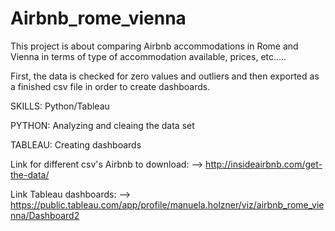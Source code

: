 # Airbnb_rome_vienna

This project is about comparing Airbnb accommodations in Rome and Vienna
in terms of type of accommodation available, prices, etc.....

First, the data is checked for zero values ​​and outliers and then exported as 
a finished csv file in order to create dashboards.

SKILLS: Python/Tableau

PYTHON: Analyzing and cleaing the data set

TABLEAU: Creating dashboards

Link for different csv's Airbnb to download: --> http://insideairbnb.com/get-the-data/

Link Tableau dashboards: --> https://public.tableau.com/app/profile/manuela.holzner/viz/airbnb_rome_vienna/Dashboard2
